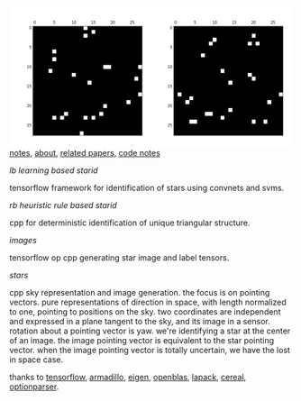 <img src="docs/images/star4b.png" align="right" height="250" width="250"/><img src="docs/images/star4a.png" align="right" height="250" width="250"/>

[notes](http://starid.org), [about](http://starid.org/about), [related papers](http://starid.org/references), [code notes](http://starid.org/comments)

*lb learning based starid*

tensorflow framework for identification of stars using convnets and svms.

*rb heuristic rule based starid*

cpp for deterministic identification of unique triangular structure.

*images*

tensorflow op cpp generating star image and label tensors.

*stars*

cpp sky representation and image generation. the focus is on pointing vectors. pure representations of direction in space, with length normalized to one, pointing to positions on the sky. two coordinates are independent and expressed in a plane tangent to the sky, and its image in a sensor. rotation about a pointing vector is yaw. we're identifying a star at the center of an image. the image pointing vector is equivalent to the star pointing vector. when the image pointing vector is totally uncertain, we have the lost in space case.

thanks to [tensorflow](http://github.com/tensorflow/tensorflow), [armadillo](http://arma.sourceforge.net), [eigen](http://eigen.tuxfamily.org/index.php), [openblas](http://www.openblas.net/), [lapack](http://www.netlib.org/lapack/), [cereal](http://github.com/USCiLab/cereal), [optionparser](http://optionparser.sourceforge.net).
